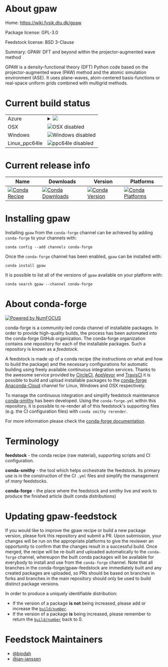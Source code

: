 About gpaw
==========

Home: https://wiki.fysik.dtu.dk/gpaw

Package license: GPL-3.0

Feedstock license: BSD 3-Clause

Summary: GPAW: DFT and beyond within the projector-augmented wave method

GPAW is a density-functional theory (DFT) Python code based on the
projector-augmented wave (PAW) method and the atomic simulation environment
(ASE). It uses plane-waves, atom-centered basis-functions or real-space
uniform grids combined with multigrid methods.


Current build status
====================


<table>
    
  <tr>
    <td>Azure</td>
    <td>
      <details>
        <summary>
          <a href="https://dev.azure.com/conda-forge/feedstock-builds/_build/latest?definitionId=6528&branchName=master">
            <img src="https://dev.azure.com/conda-forge/feedstock-builds/_apis/build/status/gpaw-feedstock?branchName=master">
          </a>
        </summary>
        <table>
          <thead><tr><th>Variant</th><th>Status</th></tr></thead>
          <tbody><tr>
              <td>linux_mpinompipython3.6.____cpython</td>
              <td>
                <a href="https://dev.azure.com/conda-forge/feedstock-builds/_build/latest?definitionId=6528&branchName=master">
                  <img src="https://dev.azure.com/conda-forge/feedstock-builds/_apis/build/status/gpaw-feedstock?branchName=master&jobName=linux&configuration=linux_mpinompipython3.6.____cpython" alt="variant">
                </a>
              </td>
            </tr><tr>
              <td>linux_mpinompipython3.7.____cpython</td>
              <td>
                <a href="https://dev.azure.com/conda-forge/feedstock-builds/_build/latest?definitionId=6528&branchName=master">
                  <img src="https://dev.azure.com/conda-forge/feedstock-builds/_apis/build/status/gpaw-feedstock?branchName=master&jobName=linux&configuration=linux_mpinompipython3.7.____cpython" alt="variant">
                </a>
              </td>
            </tr><tr>
              <td>linux_mpinompipython3.8.____cpython</td>
              <td>
                <a href="https://dev.azure.com/conda-forge/feedstock-builds/_build/latest?definitionId=6528&branchName=master">
                  <img src="https://dev.azure.com/conda-forge/feedstock-builds/_apis/build/status/gpaw-feedstock?branchName=master&jobName=linux&configuration=linux_mpinompipython3.8.____cpython" alt="variant">
                </a>
              </td>
            </tr><tr>
              <td>linux_mpiopenmpipython3.6.____cpython</td>
              <td>
                <a href="https://dev.azure.com/conda-forge/feedstock-builds/_build/latest?definitionId=6528&branchName=master">
                  <img src="https://dev.azure.com/conda-forge/feedstock-builds/_apis/build/status/gpaw-feedstock?branchName=master&jobName=linux&configuration=linux_mpiopenmpipython3.6.____cpython" alt="variant">
                </a>
              </td>
            </tr><tr>
              <td>linux_mpiopenmpipython3.7.____cpython</td>
              <td>
                <a href="https://dev.azure.com/conda-forge/feedstock-builds/_build/latest?definitionId=6528&branchName=master">
                  <img src="https://dev.azure.com/conda-forge/feedstock-builds/_apis/build/status/gpaw-feedstock?branchName=master&jobName=linux&configuration=linux_mpiopenmpipython3.7.____cpython" alt="variant">
                </a>
              </td>
            </tr><tr>
              <td>linux_mpiopenmpipython3.8.____cpython</td>
              <td>
                <a href="https://dev.azure.com/conda-forge/feedstock-builds/_build/latest?definitionId=6528&branchName=master">
                  <img src="https://dev.azure.com/conda-forge/feedstock-builds/_apis/build/status/gpaw-feedstock?branchName=master&jobName=linux&configuration=linux_mpiopenmpipython3.8.____cpython" alt="variant">
                </a>
              </td>
            </tr>
          </tbody>
        </table>
      </details>
    </td>
  </tr>
  <tr>
    <td>OSX</td>
    <td>
      <img src="https://img.shields.io/badge/OSX-disabled-lightgrey.svg" alt="OSX disabled">
    </td>
  </tr>
  <tr>
    <td>Windows</td>
    <td>
      <img src="https://img.shields.io/badge/Windows-disabled-lightgrey.svg" alt="Windows disabled">
    </td>
  </tr>
  <tr>
    <td>Linux_ppc64le</td>
    <td>
      <img src="https://img.shields.io/badge/ppc64le-disabled-lightgrey.svg" alt="ppc64le disabled">
    </td>
  </tr>
</table>

Current release info
====================

| Name | Downloads | Version | Platforms |
| --- | --- | --- | --- |
| [![Conda Recipe](https://img.shields.io/badge/recipe-gpaw-green.svg)](https://anaconda.org/conda-forge/gpaw) | [![Conda Downloads](https://img.shields.io/conda/dn/conda-forge/gpaw.svg)](https://anaconda.org/conda-forge/gpaw) | [![Conda Version](https://img.shields.io/conda/vn/conda-forge/gpaw.svg)](https://anaconda.org/conda-forge/gpaw) | [![Conda Platforms](https://img.shields.io/conda/pn/conda-forge/gpaw.svg)](https://anaconda.org/conda-forge/gpaw) |

Installing gpaw
===============

Installing `gpaw` from the `conda-forge` channel can be achieved by adding `conda-forge` to your channels with:

```
conda config --add channels conda-forge
```

Once the `conda-forge` channel has been enabled, `gpaw` can be installed with:

```
conda install gpaw
```

It is possible to list all of the versions of `gpaw` available on your platform with:

```
conda search gpaw --channel conda-forge
```


About conda-forge
=================

[![Powered by NumFOCUS](https://img.shields.io/badge/powered%20by-NumFOCUS-orange.svg?style=flat&colorA=E1523D&colorB=007D8A)](http://numfocus.org)

conda-forge is a community-led conda channel of installable packages.
In order to provide high-quality builds, the process has been automated into the
conda-forge GitHub organization. The conda-forge organization contains one repository
for each of the installable packages. Such a repository is known as a *feedstock*.

A feedstock is made up of a conda recipe (the instructions on what and how to build
the package) and the necessary configurations for automatic building using freely
available continuous integration services. Thanks to the awesome service provided by
[CircleCI](https://circleci.com/), [AppVeyor](https://www.appveyor.com/)
and [TravisCI](https://travis-ci.com/) it is possible to build and upload installable
packages to the [conda-forge](https://anaconda.org/conda-forge)
[Anaconda-Cloud](https://anaconda.org/) channel for Linux, Windows and OSX respectively.

To manage the continuous integration and simplify feedstock maintenance
[conda-smithy](https://github.com/conda-forge/conda-smithy) has been developed.
Using the ``conda-forge.yml`` within this repository, it is possible to re-render all of
this feedstock's supporting files (e.g. the CI configuration files) with ``conda smithy rerender``.

For more information please check the [conda-forge documentation](https://conda-forge.org/docs/).

Terminology
===========

**feedstock** - the conda recipe (raw material), supporting scripts and CI configuration.

**conda-smithy** - the tool which helps orchestrate the feedstock.
                   Its primary use is in the construction of the CI ``.yml`` files
                   and simplify the management of *many* feedstocks.

**conda-forge** - the place where the feedstock and smithy live and work to
                  produce the finished article (built conda distributions)


Updating gpaw-feedstock
=======================

If you would like to improve the gpaw recipe or build a new
package version, please fork this repository and submit a PR. Upon submission,
your changes will be run on the appropriate platforms to give the reviewer an
opportunity to confirm that the changes result in a successful build. Once
merged, the recipe will be re-built and uploaded automatically to the
`conda-forge` channel, whereupon the built conda packages will be available for
everybody to install and use from the `conda-forge` channel.
Note that all branches in the conda-forge/gpaw-feedstock are
immediately built and any created packages are uploaded, so PRs should be based
on branches in forks and branches in the main repository should only be used to
build distinct package versions.

In order to produce a uniquely identifiable distribution:
 * If the version of a package **is not** being increased, please add or increase
   the [``build/number``](https://conda.io/docs/user-guide/tasks/build-packages/define-metadata.html#build-number-and-string).
 * If the version of a package **is** being increased, please remember to return
   the [``build/number``](https://conda.io/docs/user-guide/tasks/build-packages/define-metadata.html#build-number-and-string)
   back to 0.

Feedstock Maintainers
=====================

* [@bjodah](https://github.com/bjodah/)
* [@jan-janssen](https://github.com/jan-janssen/)

